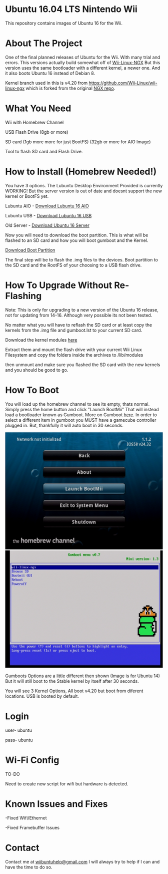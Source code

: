 # Ubuntu 16.04 LTS Nintendo Wii


This repository contains images of Ubuntu 16 for the Wii.

# About The Project
One of the final planned releases of Ubuntu for the Wii. With many trial and errors.
This versions actually build somewhat off of [Wii-Linux-NGX](https://github.com/neagix/wii-linux-ngx)
But this version uses the same bootloader with a different kernel, a newer one. And it also boots Ubuntu 16 instead of Debian 8.

Kernel branch used in this is v4.20 from https://github.com/Wii-Linux/wii-linux-ngx which is forked from the original [NGX repo](https://github.com/neagix/wii-linux-ngx).

# What You Need

Wii with Homebrew Channel

USB Flash Drive (8gb or more)

SD card (1gb more more for just BootFS)
(32gb or more for AIO Image)

Tool to flash SD card and Flash Drive.


# How to Install (Homebrew Needed!)

You have 3 options. The Lubuntu Desktop Environment Provided is currently WORKING!
But the server version is out of date and doesnt support the new kernel or BootFS yet.

Lubuntu AIO - [Download Lubuntu 16 AIO](https://www.dropbox.com/scl/fi/gc8lhf4dsh6lbb7ffms1l/Ubuntu-16-Wii-AIO-2025-05-03-1730.img?rlkey=7uzcc8id9rpu0dnmfxvso3lbc&st=a7avmanc&dl=0)

Lubuntu USB - [Download Lubuntu 16 USB](https://www.dropbox.com/scl/fi/g7iiv6yeojq023ym2sosc/Wiibuntu-16.04-USBFS-2025-05-04-1547.img?rlkey=brlpe7u5to7p7w4ro3yt1wlzy&st=n94r84dx&dl=0)

Old Server - [Download Ubuntu 16 Server](https://github.com/Wiibuntu/Ubuntu-16.04-Wii/releases/download/Ubuntu-Server.t2/Ubuntu.16.Server.v2.2024-11-09.0952.img.gz.001)

Now you will need to download the boot partition. This is what will be flashed to an SD card and how you will boot gumboot and the Kernel.

[Download Boot Partition](https://www.dropbox.com/scl/fi/f7f8cf3pjwujr689jxpp7/Wiibuntu-BOOTFS-v5.1-2025-05-04-1523.img?rlkey=vi9xvs7zgog4zmh32qxnxkmfw&st=k86rj4u4&dl=0)

The final step will be to flash the .img files to the devices. Boot partition to the SD card and the RootFS of your choosing to a USB flash drive.

# How To Upgrade Without Re-Flashing

Note: This is only for upgrading to a new version of the Ubuntu 16 release, not for updating from 14-16. Although very possible its not been tested.

No matter what you will have to reflash the SD card or at least copy the kernels from the .img file and gumboot.lst to your current SD card.

Download the kernel modules [here](https://www.dropbox.com/scl/fi/jlc63lpza8cku4293rcgz/4.20.0-wii-modules.zip?rlkey=c1l175fnx1v9f8zc6oq6fu4wn&st=5y33qstw&dl=0)

Extract them and mount the flash drive with your current Wii Linux Filesystem and copy the folders inside the archives to /lib/modules

then unmount and make sure you flashed the SD card with the new kernels and you should be good to go.

# How To Boot
You will load up the homebrew channel to see its empty, thats normal. Simply press the home button and click "Launch BootMii"
That will instead load a bootloader known as Gumboot. More on Gumboot [here](https://neagix.github.io/gumboot/).
In order to select a different item in gumboot you MUST have a gamecube controller plugged in. But, thankfully it will auto boot in 30 seconds.

![alt text](https://github.com/Wiibuntu/Ubuntu14-Wii/blob/main/Screenshots/Screen%20Shot%202023-10-17%20at%205.50.29%20PM.png) ![alt text](https://github.com/Wiibuntu/Ubuntu14-Wii/blob/main/Screenshots/Screen%20Shot%202023-10-17%20at%205.50.53%20PM.png) 

Gumboots Options are a little different then shown (Image is for Ubuntu 14) But it will still boot to the Stable kernel by itself after 30 seconds.

You will see 3 Kernel Options, All boot v4.20 but boot from diferent locations. USB is booted by default.

# Login

user- ubuntu

pass- ubuntu

# Wi-Fi Config

TO-DO

Need to create new script for wifi but hardware is detected.

# Known Issues and Fixes

-Fixed Wifi/Ethernet

-Fixed Framebuffer Issues

# Contact
Contact me at wiibuntuhelp@gmail.com I will always try to help if I can and have the time to do so.

